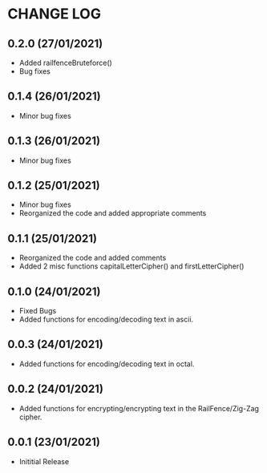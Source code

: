 CHANGE LOG
==========


0.2.0 (27/01/2021)
-------------------
- Added railfenceBruteforce()
- Bug fixes

0.1.4 (26/01/2021)
-------------------
- Minor bug fixes

0.1.3 (26/01/2021)
-------------------
- Minor bug fixes

0.1.2 (25/01/2021)
-------------------
- Minor bug fixes
- Reorganized the code and added appropriate comments

0.1.1 (25/01/2021)
-------------------
- Reorganized the code and added comments
- Added 2 misc functions capitalLetterCipher() and firstLetterCipher()

0.1.0 (24/01/2021)
-------------------
- Fixed Bugs
- Added functions for encoding/decoding text in ascii.

0.0.3 (24/01/2021)
-------------------
- Added functions for encoding/decoding text in octal.

0.0.2 (24/01/2021)
-------------------
- Added functions for encrypting/encrypting text in the RailFence/Zig-Zag cipher.

0.0.1 (23/01/2021)
-------------------
- Inititial Release






